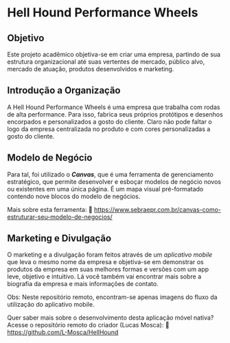 # Hell Hound Performance Wheels



## Objetivo

Este projeto acadêmico objetiva-se em criar uma empresa, partindo de sua estrutura organizacional até suas vertentes de mercado, público alvo, mercado de atuação, produtos desenvolvidos e marketing.



## Introdução a Organização

A Hell Hound Performance Wheels é uma empresa que trabalha com rodas de alta performance. Para isso, fabrica seus próprios protótipos e desenhos encorpados e personalizados a gosto do cliente. Claro não pode faltar o logo da empresa centralizada no produto e com cores personalizadas a gosto do cliente.



## Modelo de Negócio

Para tal, foi utilizado o ***Canvas***, que é uma ferramenta de gerenciamento estratégico, que permite desenvolver e esboçar modelos de negócio novos ou existentes em uma única página. É um mapa visual pré-formatado contendo nove blocos do modelo de negócios.

Mais sobre esta ferramenta: :link:  <https://www.sebraepr.com.br/canvas-como-estruturar-seu-modelo-de-negocios/>



## Marketing e Divulgação

O marketing e a divulgação foram feitos através de um *aplicativo mobile* que leva o mesmo nome da empresa e objetiva-se em demonstrar os produtos da empresa em suas melhores formas e versões com um app leve, objetivo e intuitivo. Lá você também vai encontrar mais sobre a biografia da empresa e mais informações de contato.

Obs: Neste repositório remoto, encontram-se apenas imagens do fluxo da utilização do aplicativo mobile.

Quer saber mais sobre o desenvolvimento desta aplicação móvel nativa? Acesse o repositório remoto do criador (Lucas Mosca): :link: <https://github.com/L-Mosca/HellHound>

